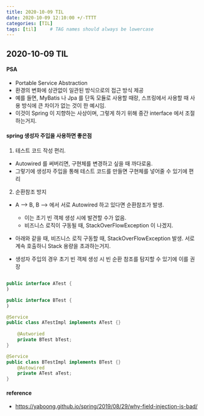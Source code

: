 ```yaml
---
title: 2020-10-09 TIL
date: 2020-10-09 12:10:00 +/-TTTT
categories: [TIL]
tags: [til]     # TAG names should always be lowercase
---
```

 
## 2020-10-09 TIL 

#### PSA
- Portable Service Abstraction
- 환경의 변화에 상관없이 일관된 방식으로의 접근 방식 제공
- 예를 들면, MyBatis 나 Jpa 를 단독 모듈로 사용할 때랑, 스프링에서 사용할 때 사용 방식에 큰 차이가 없는 것이 한 예시임.
- 이것이 Spring 이 지향하는 사상이며, 그렇게 하기 위해 중간 interface 에서 조절하는거지.

#### spring 생성자 주입을 사용하면 좋은점
1. 테스트 코드 작성 편리.
- Autowired 를 써버리면, 구현체를 변경하고 싶을 때 까다로움.
- 그렇기에 생성자 주입을 통해 테스트 코드를 만들면 구현체를 넣어줄 수 있기에 편리

2. 순환참조 방지
- A --> B, B --> 에서 서로 Autowired 하고 있다면 순환참조가 발생.
    - 이는 초기 빈 객체 생성 시에 발견할 수가 없음.
    - 비즈니스 로직이 구동될 때, StackOverFlowException 이 나겠지.

- 아래와 같을 때, 비즈니스 로직 구동할 때, StackOverFlowException 발생. 서로 계속 호출하니 Stack 용량을 초과하는거지.
- 생성자 주입의 경우 초기 빈 객체 생성 시 빈 순환 참조를 탐지할 수 있기에 이를 권장

```java

public interface ATest {
)

public interface BTest {
)

@Service
public class ATestImpl implements ATest {}
    
    @Autworied
    private BTest bTest;
}

@Service
public class BTestImpl implements BTest {}
    @Autowired
    private ATest aTest;
}

``` 

#### reference 
- https://yaboong.github.io/spring/2019/08/29/why-field-injection-is-bad/
